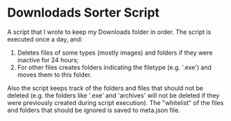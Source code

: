 # Downlodads Sorter Script

A script that I wrote to keep my Downloads folder in order. 
The script is executed once a day, and:  
1. Deletes files of some types (mostly images) and folders if they were inactive for 24 hours;
2. For other files creates folders indicating the filetype (e.g. '.exe') and moves them to this folder.

Also the script keeps track of the folders and files that should not be deleted (e.g. the folders like '.exe' and 'archives' will not be deleted if they were previously created during script execution). The "whitelist" of the files and folders that should be ignored is saved to meta.json file.
